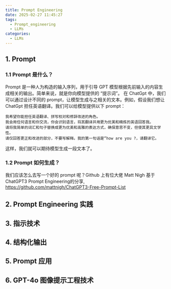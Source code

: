 ```yaml
---
title: Prompt Engineering
date: 2025-02-27 11:45:27
tags:
  - Prompt_engineering
  - LLMs
categories:
  - LLMs
---
```


## 1. Prompt

### 1.1 Prompt 是什么？

Prompt 是一种人为构造的输入序列，用于引导 GPT 模型根据先前输入的内容生成相关的输出。简单来说，就是你向模型提供的 “提示词”。
在 ChatGpt 中，我们可以通过设计不同的 prompt，让模型生成与之相关的文本。例如，假设我们想让 ChatGpt 担任英语翻译。我们可以给模型提供以下 prompt：
```
我希望你能担任英语翻译、拼写校对和修辞改进的角色。
我会用任何语言和你交流，你会识别语言，将其翻译并用更为优美和精炼的英语回答我。
请将我简单的词汇和句子替换成更为优美和高雅的表达方式，确保意思不变，但使其更具文学性。
请仅回答更正和改进的部分，不要写解释。我的第一句话是“how are you ?，请翻译它。
```
这样，我们就可以期待模型生成一段文本了。

### 1.2 Prompt 如何生成？

我们应该怎么去写一个好的 prompt 呢？Github 上有位大佬 Matt Nigh 基于ChatGPT3 Prompt Engineering的分享, https://github.com/mattnigh/ChatGPT3-Free-Prompt-List


## 2. Prompt Engineering 实践

## 3. 指示技术

## 4. 结构化输出

## 5. Prompt 应用

## 6. GPT-4o 图像提示工程技术

